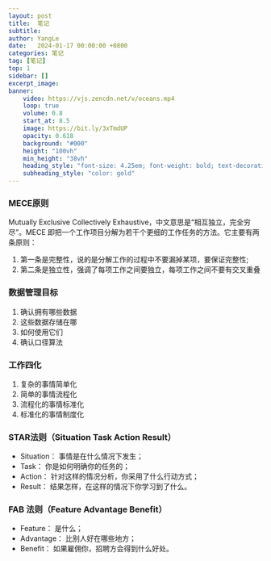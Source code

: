 ```yaml
---
layout: post
title:  笔记
subtitle:
author: YangLe
date:   2024-01-17 00:00:00 +0800
categories: 笔记
tag: [笔记]
top: 1
sidebar: []
excerpt_image: 
banner:
    video: https://vjs.zencdn.net/v/oceans.mp4
    loop: true
    volume: 0.8
    start_at: 8.5
    image: https://bit.ly/3xTmdUP
    opacity: 0.618
    background: "#000"
    height: "100vh"
    min_height: "38vh"
    heading_style: "font-size: 4.25em; font-weight: bold; text-decoration: underline"
    subheading_style: "color: gold"
---
```




### MECE原则

Mutually Exclusive Collectively Exhaustive，中文意思是“相互独立，完全穷尽”。MECE 即把一个工作项目分解为若干个更细的工作任务的方法。它主要有两条原则：

1. 第一条是完整性，说的是分解工作的过程中不要漏掉某项，要保证完整性;
2. 第二条是独立性，强调了每项工作之间要独立，每项工作之间不要有交叉重叠



### 数据管理目标

1. 确认拥有哪些数据
2. 这些数据存储在哪
3. 如何使用它们
4. 确认口径算法



### 工作四化

1. 复杂的事情简单化
2. 简单的事情流程化
3. 流程化的事情标准化
4. 标准化的事情制度化



### STAR法则（Situation Task Action Result）

- Situation： 事情是在什么情况下发生；
- Task： 你是如何明确你的任务的；
- Action： 针对这样的情况分析，你采用了什么行动方式；
- Result： 结果怎样，在这样的情况下你学习到了什么。



### FAB 法则（Feature Advantage Benefit）

- Feature： 是什么；
- Advantage： 比别人好在哪些地方；
- Benefit： 如果雇佣你，招聘方会得到什么好处。

